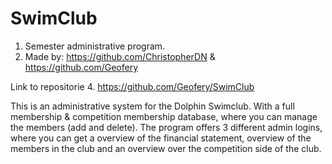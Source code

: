 # SwimClub
1. Semester administrative program. 
2. Made by:
https://github.com/ChristopherDN & https://github.com/Geofery

Link to repositorie
4. https://github.com/Geofery/SwimClub

This is an administrative system for the Dolphin Swimclub. 
With a full membership & competition membership database, where you can manage the members (add and delete). 
The program offers 3 different admin logins, where you can get a overview of the financial statement, overview of the members in the club and an overview over the competition side of the club.   
